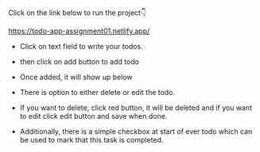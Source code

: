 Click on the link below to run the project👇

https://todo-app-assignment01.netlify.app/

- Click on text field to write your todos.
- then click on add button to add todo
- Once added, it will show up below
- There is option to either delete or edit the todo.
- If you want to delete, click red button, it will be deleted and if you want to edit click edit button and save when done.

- Additionally, there is a simple checkbox at start of ever todo which can be used to mark that this task is completed.
